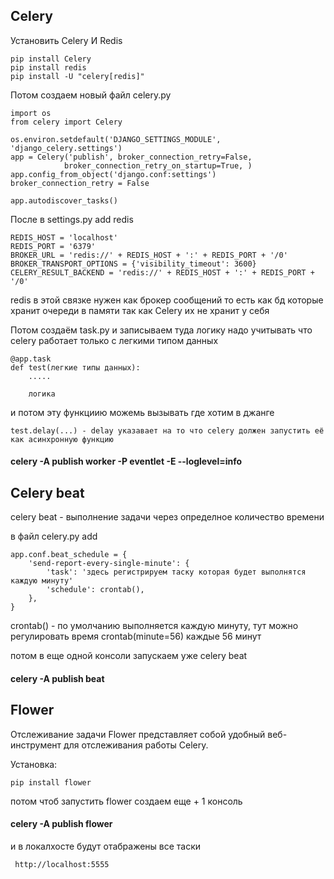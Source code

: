 
## Celery
Установить Celery И Redis 

    pip install Celery
    pip install redis
    pip install -U "celery[redis]"

Потом создаем новый файл celery.py  

    import os
    from celery import Celery

    os.environ.setdefault('DJANGO_SETTINGS_MODULE', 'django_celery.settings')
    app = Celery('publish', broker_connection_retry=False,
                broker_connection_retry_on_startup=True, )
    app.config_from_object('django.conf:settings')
    broker_connection_retry = False

    app.autodiscover_tasks()

После в settings.py add redis

    REDIS_HOST = 'localhost'
    REDIS_PORT = '6379'
    BROKER_URL = 'redis://' + REDIS_HOST + ':' + REDIS_PORT + '/0'
    BROKER_TRANSPORT_OPTIONS = {'visibility_timeout': 3600}
    CELERY_RESULT_BACKEND = 'redis://' + REDIS_HOST + ':' + REDIS_PORT + '/0'

redis в этой связке нужен как брокер сообщений то есть как бд которые хранит очереди в памяти так как Celery их не хранит у себя 

Потом создаём task.py и записываем туда логику надо учитывать что celery работает только с легкими типом данных 

    @app.task
    def test(легкие типы данных):
        .....

        логика

и потом эту функциию можемь вызывать где хотим в джанге

    test.delay(...) - delay указавает на то что celery должен запустить её как асинхронную функцию 

####   celery -A publish worker -P eventlet -E --loglevel=info
  

## Celery beat
celery beat - выполнение задачи через определное количество времени 

в файл celery.py add

    app.conf.beat_schedule = {
        'send-report-every-single-minute': {
            'task': 'здесь регистрируем таску которая будет выполнятся каждую минуту'
            'schedule': crontab(), 
        },
    }

crontab() - по умолчанию выполняется каждую минуту, тут можно регулировать время crontab(minute=56) каждые 56 минут

потом в еще одной консоли запускаем уже celery beat 

####    celery -A publish beat

## Flower
Отслеживание задачи  Flower представляет собой удобный веб-инструмент для отслеживания работы Celery.

Установка: 

    pip install flower

потом чтоб запустить flower создаем еще + 1 консоль 

####    celery -A publish flower

и в локалхосте будут отабражены все таски

     http://localhost:5555